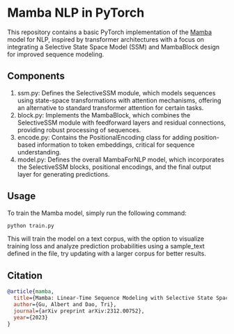 # Mamba NLP in PyTorch

This repository contains a basic PyTorch implementation of the [Mamba](https://arxiv.org/abs/2312.00752) model for NLP, inspired by transformer architectures with a focus on integrating a Selective State Space Model (SSM) and MambaBlock design for improved sequence modeling.

## Components

1. ssm.py: Defines the SelectiveSSM module, which models sequences using state-space transformations with attention mechanisms, offering an alternative to standard transformer attention for certain tasks.
2. block.py: Implements the MambaBlock, which combines the SelectiveSSM module with feedforward layers and residual connections, providing robust processing of sequences.
3. encode.py: Contains the PositionalEncoding class for adding position-based information to token embeddings, critical for sequence understanding.
4. model.py: Defines the overall MambaForNLP model, which incorporates the SelectiveSSM blocks, positional encodings, and the final output layer for generating predictions.

## Usage

To train the Mamba model, simply run the following command:

```bash
python train.py
```

This will train the model on a text corpus, with the option to visualize training loss and analyze prediction probabilities using a sample_text defined in the file, try updating with a larger corpus for better results.

## Citation

```bibtex
@article{mamba,
  title={Mamba: Linear-Time Sequence Modeling with Selective State Spaces},
  author={Gu, Albert and Dao, Tri},
  journal={arXiv preprint arXiv:2312.00752},
  year={2023}
}
```

